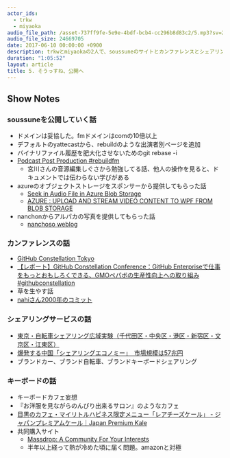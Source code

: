 ```yaml
---
actor_ids:
  - trkw
  - miyaoka
audio_file_path: /asset-737ff9fe-5e9e-4bdf-bcb4-cc296b8d83c2/5.mp3?sv=2015-07-08&sr=c&si=438e08f8-2295-4f63-b6ad-eea4a79f42e9&sig=miA2M3m79AQsrASDOSXEzTqd1SU6E6ZysK9B1N9eoV0%3D&st=2017-06-10T10%3A14%3A48Z&se=2117-06-10T10%3A14%3A48Z
audio_file_size: 24669705
date: 2017-06-10 00:00:00 +0900
description: trkwとmiyaokaの2人で、soussuneのサイトとカンファレンスとシェアリングサービスとキーボードの話をしました。
duration: "1:05:52"
layout: article
title: 5. そうっすね、公開へ
---
```


## Show Notes

### soussuneを公開していく話
- ドメインは妥協した。fmドメインはcomの10倍以上
- デフォルトのyattecastから、rebuildのような出演者別ページを追加
- バイナリファイル履歴を肥大化させないためのgit rebase -i
- [Podcast Post Production #rebuildfm](https://www.youtube.com/watch?v=b5x54V33ISw)
  - 宮川さんの音源編集しぐさから勉強してる話、他人の操作を見ると、ドキュメントでは伝わらない学びがある
- azureのオブジェクトストレージをスポンサーから提供してもらった話
  - [Seek in Audio File in Azure Blob Storage](https://stackoverflow.com/questions/26048567/seek-in-audio-file-in-azure-blob-storage)
  - [AZURE : UPLOAD AND STREAM VIDEO CONTENT TO WPF FROM BLOB STORAGE](https://sachabarbs.wordpress.com/2015/06/12/azure-upload-and-stream-video-content-to-wpf-from-blob-storage/)
- nanchonからアルパカの写真を提供してもらった話
  -  [nanchoso weblog](https://medium.com/nanchoso-weblog)

### カンファレンスの話
- [GitHub Constellation Tokyo](https://githubuniverse.com/constellation/)
- [【レポート】GitHub Constellation Conference：GitHub Enterpriseで仕事をもっとおもしろくできる、GMOペパボの生産性向上への取り組み #githubconstellation](http://dev.classmethod.jp/tool/github/github-constellation-conf-pepabo/)
- 草を生やす話
- [nahiさん2000年のコミット](https://github.com/nahi/soap4r/commits?author=nahi&since=2000-10-31T15:00:00Z&until=2000-11-30T15:00:00Z)

### シェアリングサービスの話
- [東京・自転車シェアリング広域実験（千代田区・中央区・港区・新宿区・文京区・江東区）](http://docomo-cycle.jp/tokyo-project/)
- [爆発する中国「シェアリングエコノミー」　市場規模は57兆円](https://forbesjapan.com/articles/detail/16460/1/1/1)
- ブランドカー、ブランド自転車、ブランドキーボードシェアリング

### キーボードの話
- キーボードカフェ妄想
- 『お洋服を見ながらのんびり出来るサロン』のようなカフェ
- [目黒のカフェ・マイリトルハピネス限定メニュー「レアチーズケール」 - ジャパンプレミアムケール｜Japan Premium Kale](https://premiumkale.jp/250/)
- 共同購入サイト
  - [Massdrop: A Community For Your Interests](https://www.massdrop.com/)
  - 半年以上経って熱が冷めた頃に届く問題。amazonと対極

